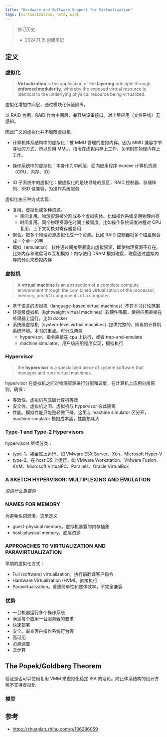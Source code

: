 ```yaml
---
title: "Hardware and Software Support for Virtualization"
tags: [virtualization, note, wip]
---
```


<!--more-->

> 修订历史
> - 2024.11.15 创建笔记

## 定义
### 虚拟化
> **Virtualization** is the application of the **layering** principle through **enforced modularity**,
 whereby the exposed virtual resource is identical to the underlying physical resource being
 virtualized.

虚拟化增加中间层，通过模块化保证隔离。

以 RAID 为例，RAID 作为中间层，兼容块设备接口。对上层应用（文件系统）无感知。

因此广义的虚拟化并不局限虚拟机。

- 计算机体系结构中的虚拟化：被 MMU 管理的虚拟内存。因为 MMU 兼容字节寻址的方式，所以启用 MMU，指令在虚拟内存上工作，关闭则在物理内存上工作。

- 操作系统中的虚拟化：本身作为中间层，面向应用程序 expose 计算机资源（CPU、内存、IO）

- IO 子系统中的虚拟化：被虚拟化的是块寻址的扇区，RAID 控制器、存储阵列、SSD 做兼容，为操作系统服务

虚拟化由三种方式实现：
- 复用。虚拟化成多种资源。
    - 空间复用。物理资源被分割成多个虚拟实体。比如操作系统复用物理内存
    - 时间复用。同个物理资源在时间上被调度。比如操作系统调度进程对 CPU 复用、上下文切换对寄存器复用
- 聚合。把多个物理资源虚拟化成一个资源。比如 RAID 控制器将多个磁盘聚合成一个单一的卷
- 模拟（emulation） 软件通过间接层暴露出虚拟资源，即使物理资源不存在。比如内存和磁盘可以互相模拟：内存使用 DRAM 模拟磁盘，磁盘通过虚拟内存的分页来模拟内存

### 虚拟机
> A **virtual machine** is an abstraction of a complete compute environment through the com
bined virtualization of the processor, memory, and I/O components of a computer.

- 基于语言的虚拟机（language-based virtual machines）不在本书讨论范围
- 轻量级虚拟机（lightweight virtual machines）软硬件隔离，使得应用直接在处理器上运行。比如 docker
- 系统级虚拟机（system-level virtual machines）提供完整的、隔离的计算机系统环境。本书的重点。可分成两类
    - hypervisor。指令直接在 cpu 上执行，或者 trap-and-emulate
    - machine simulator。用户级应用程序实现，模拟执行

### Hypervisor
>  the **hypervisor** is a specialized piece of system software that manages and runs virtual machines.

hypervisor 在虚拟机之间对物理资源进行分配和调度，在计算机上应用分层原则，确保：
- 等效性。虚拟机与底层计算机等效
- 安全性。虚拟机之间、虚拟机与 hypervisor 彼此隔离
- 性能。模拟性能只能是轻微下降。这里与 machine simulator 区分开，machine simulator 模拟成本高，性能损耗大

### Type-1 and Type-2 Hypervisors
hypervisors 继续分类：
- type-1。裸金属上运行，如 VMware ESX Server、Xen、Microsoft Hyper-V
- type-2。在 host OS 上运行。如 VMware Workstation、VMware Fusion、KVM、Microsoft VirtualPC、Parallels、Oracle VirtualBox

### A SKETCH HYPERVISOR: MULTIPLEXING AND EMULATION
*没讲什么重要的*
### NAMES FOR MEMORY
为避免名词混淆，这里定义
- guest-physical memory。虚拟机暴露的内存抽象
- host-physical memory。底层资源
### APPROACHES TO VIRTUALIZATION AND PARAVIRTUALIZATION
早期的虚拟化方式：
- Full (software) virtualization。执行前翻译客户指令
- Hardware Virtualization (HVM)。直接执行
- Paravirtualization。看重简单性和整体效率，不完全兼容
### 优势
- 一台机器运行多个操作系统
- 满足每个应用一台服务器的要求
- 快速部署
- 安全。审查客户操作系统行为等
- 高可用
- 资源调度
- 云计算

## The Popek/Goldberg Theorem
验证是否可以使用复用 VMM 来虚拟化给定 ISA 的理论。防止体系结构的设计方案不支持虚拟化

### 模型
## 参考
- https://zhuanlan.zhihu.com/p/186286059
